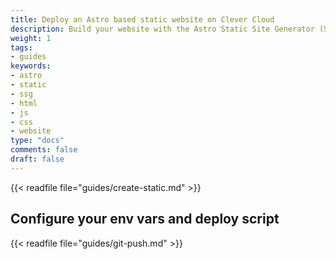 ```yaml
---
title: Deploy an Astro based static website on Clever Cloud
description: Build your website with the Astro Static Site Generator (SSG) and host it on Clever Cloud. No dedicated runner needed.
weight: 1
tags:
- guides
keywords:
- astro
- static
- ssg
- html
- js
- css
- website
type: "docs"
comments: false
draft: false
---
```


{{< readfile file="guides/create-static.md" >}}

## Configure your env vars and deploy script

{{< readfile file="guides/git-push.md" >}}